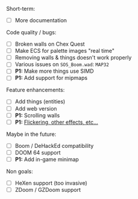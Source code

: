 Short-term:
- [ ] More documentation

Code quality / bugs:
- [ ] Broken walls on Chex Quest
- [ ] Make ECS for palette images "real time"
- [ ] Removing walls & things doesn't work properly
- [ ] Various issues on `SOS_Boom.wad`: `MAP32`
- [ ] **P1:** Make more things use SIMD
- [ ] **P1:** Add support for mipmaps

Feature enhancements:
- [ ] Add things (entities)
- [ ] Add web version
- [ ] **P1:** Scrolling walls
- [ ] **P1:** [Flickering, other effects, etc...](https://doomwiki.org/wiki/Lighting_effects#:~:text=The%20sector's%20light%20is%20the,used%20for%20the%20%22flash%22.)

Maybe in the future:
- [ ] Boom / DeHackEd compatibility
- [ ] DOOM 64 support
- [ ] **P1:** Add in-game minimap

Non goals:
- [ ] HeXen support (too invasive)
- [ ] ZDoom / GZDoom support